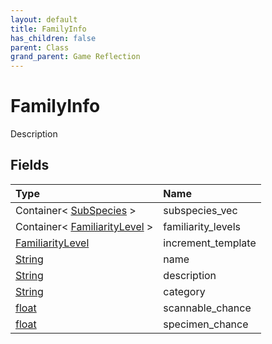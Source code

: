 ```yaml
---
layout: default
title: FamilyInfo
has_children: false
parent: Class
grand_parent: Game Reflection
---
```

# FamilyInfo
Description 

## Fields

| Type | Name |
|:----------|:--------------|
| Container< [SubSpecies](/riftbreaker-wiki/docs/game-reflection/classes/sub_species/) > | subspecies_vec |
| Container< [FamiliarityLevel](/riftbreaker-wiki/docs/game-reflection/classes/familiarity_level/) > | familiarity_levels |
| [FamiliarityLevel](/riftbreaker-wiki/docs/game-reflection/classes/familiarity_level/) | increment_template |
| [String](/riftbreaker-wiki/docs/game-reflection/components/string/) | name |
| [String](/riftbreaker-wiki/docs/game-reflection/components/string/) | description |
| [String](/riftbreaker-wiki/docs/game-reflection/components/string/) | category |
| [float](/riftbreaker-wiki/docs/game-reflection/components/float/) | scannable_chance |
| [float](/riftbreaker-wiki/docs/game-reflection/components/float/) | specimen_chance |

